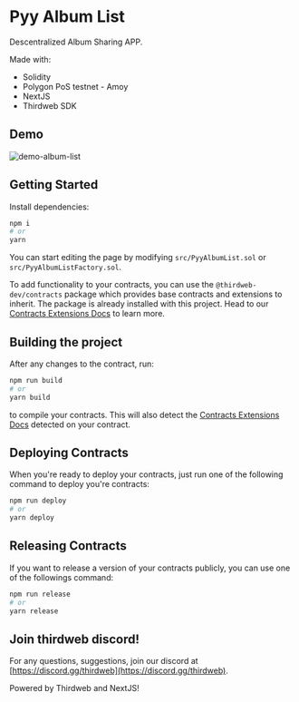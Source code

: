 # Pyy Album List

Descentralized Album Sharing APP.

Made with:

- Solidity
- Polygon PoS testnet - Amoy
- NextJS
- Thirdweb SDK

## Demo

![demo-album-list](https://github.com/user-attachments/assets/58bd8680-f5d6-45c7-8234-6822271641e9)

## Getting Started

Install dependencies:

```bash
npm i
# or
yarn
```


You can start editing the page by modifying `src/PyyAlbumList.sol` or `src/PyyAlbumListFactory.sol`.

To add functionality to your contracts, you can use the `@thirdweb-dev/contracts` package which provides base contracts and extensions to inherit. The package is already installed with this project. Head to our [Contracts Extensions Docs](https://portal.thirdweb.com/thirdweb-deploy/contract-extensions) to learn more.


## Building the project

After any changes to the contract, run:

```bash
npm run build
# or
yarn build
```

to compile your contracts. This will also detect the [Contracts Extensions Docs](https://portal.thirdweb.com/thirdweb-deploy/contract-extensions) detected on your contract.

## Deploying Contracts

When you're ready to deploy your contracts, just run one of the following command to deploy you're contracts:

```bash
npm run deploy
# or
yarn deploy
```

## Releasing Contracts

If you want to release a version of your contracts publicly, you can use one of the followings command:

```bash
npm run release
# or
yarn release
```

## Join thirdweb discord!

For any questions, suggestions, join our discord at [https://discord.gg/thirdweb](https://discord.gg/thirdweb).

Powered by Thirdweb and NextJS!
